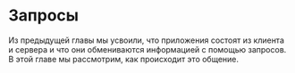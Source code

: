 # Запросы
Из предыдущей главы мы усвоили, что приложения состоят из клиента и сервера и что они обмениваются информацией с помощью запросов. В этой главе мы рассмотрим, как происходит это общение.
